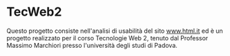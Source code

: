 TecWeb2
=======

Questo progetto consiste nell'analisi di usabilità del sito www.html.it ed è un progetto realizzato per il corso Tecnologie Web 2, tenuto dal Professor Massimo Marchiori presso l'università degli studi di Padova.
